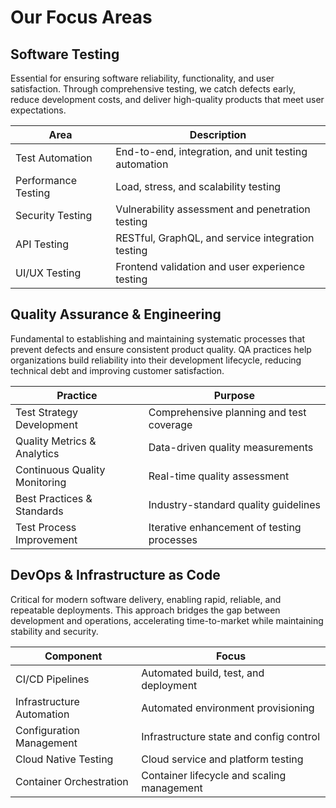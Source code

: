 # Our Focus Areas

## Software Testing
Essential for ensuring software reliability, functionality, and user satisfaction. Through comprehensive testing, we catch defects early, reduce development costs, and deliver high-quality products that meet user expectations.

| Area | Description |
|------|-------------|
| Test Automation | End-to-end, integration, and unit testing automation |
| Performance Testing | Load, stress, and scalability testing |
| Security Testing | Vulnerability assessment and penetration testing |
| API Testing | RESTful, GraphQL, and service integration testing |
| UI/UX Testing | Frontend validation and user experience testing |

## Quality Assurance & Engineering
Fundamental to establishing and maintaining systematic processes that prevent defects and ensure consistent product quality. QA practices help organizations build reliability into their development lifecycle, reducing technical debt and improving customer satisfaction.

| Practice | Purpose |
|----------|----------|
| Test Strategy Development | Comprehensive planning and test coverage |
| Quality Metrics & Analytics | Data-driven quality measurements |
| Continuous Quality Monitoring | Real-time quality assessment |
| Best Practices & Standards | Industry-standard quality guidelines |
| Test Process Improvement | Iterative enhancement of testing processes |

## DevOps & Infrastructure as Code
Critical for modern software delivery, enabling rapid, reliable, and repeatable deployments. This approach bridges the gap between development and operations, accelerating time-to-market while maintaining stability and security.

| Component | Focus |
|-----------|-------|
| CI/CD Pipelines | Automated build, test, and deployment |
| Infrastructure Automation | Automated environment provisioning |
| Configuration Management | Infrastructure state and config control |
| Cloud Native Testing | Cloud service and platform testing |
| Container Orchestration | Container lifecycle and scaling management 